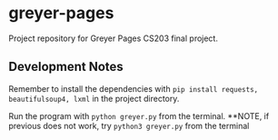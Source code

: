 # greyer-pages
Project repository for Greyer Pages CS203 final project.

## Development Notes

Remember to install the dependencies with ```pip install requests, beautifulsoup4, lxml``` in the project directory.

Run the program with ```python greyer.py``` from the terminal. **NOTE, if previous does not work, try ```python3 greyer.py``` from the terminal
